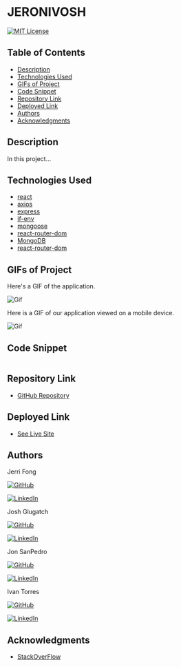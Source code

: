 # JERONIVOSH


[![MIT License](https://img.shields.io/badge/License-MIT-blue.svg)](https://www.mit.edu/~amini/LICENSE.md)

## Table of Contents
* [Description](#description)
* [Technologies Used](#technologies-used)
* [GIFs of Project](#gifs-of-project)
* [Code Snippet](#code-snippet)
* [Repository Link](#repository-link)
* [Deployed Link](#deployed-link)
* [Authors](#authors)
* [Acknowledgments](#acknowledgments)

## Description 

In this project...

## Technologies Used
* [react](https://reactjs.org/)
* [axios](https://www.npmjs.com/package/axios)
* [express](https://www.npmjs.com/package/express)
* [if-env](https://www.npmjs.com/package/if-env)
* [mongoose](https://mongoosejs.com/)
* [react-router-dom](https://reactrouter.com/)
* [MongoDB](https://www.mongodb.com/)
* [react-router-dom](https://nodejs.org/en/)

## GIFs of Project

Here's a GIF of the application.

![Gif](#)

Here is a GIF of our application viewed on a mobile device. 

![Gif](#)

## Code Snippet
```
```

## Repository Link
* [GitHub Repository](#)

## Deployed Link
* [See Live Site](#)

## Authors 

Jerri Fong

[![GitHub](https://img.shields.io/badge/github-%23100000.svg?&style=for-the-badge&logo=github&logoColor=white)](https://github.com/janessaref)

[![LinkedIn](https://img.shields.io/badge/linkedin-%230077B5.svg?&style=for-the-badge&logo=linkedin&logoColor=white)](https://linkedin.com/in/janessafong)


Josh Glugatch


[![GitHub](https://img.shields.io/badge/github-%23100000.svg?&style=for-the-badge&logo=github&logoColor=white)](https://github.com/joshglugatch)

[![LinkedIn](https://img.shields.io/badge/linkedin-%230077B5.svg?&style=for-the-badge&logo=linkedin&logoColor=white)](www.linkedin.com/in/joshua-glugatch)


Jon SanPedro

[![GitHub](https://img.shields.io/badge/github-%23100000.svg?&style=for-the-badge&logo=github&logoColor=white)](https://github.com/jsp117)

[![LinkedIn](https://img.shields.io/badge/linkedin-%230077B5.svg?&style=for-the-badge&logo=linkedin&logoColor=white)](https://www.linkedin.com/in/jonathansanpedro/)


Ivan Torres

[![GitHub](https://img.shields.io/badge/github-%23100000.svg?&style=for-the-badge&logo=github&logoColor=white)](https://github.com/IvanTorresMia)

[![LinkedIn](https://img.shields.io/badge/linkedin-%230077B5.svg?&style=for-the-badge&logo=linkedin&logoColor=white)](www.linkedin.com/in/ivan-torres-0828931b2)

## Acknowledgments
* [StackOverFlow](https://stackoverflow.com/)

